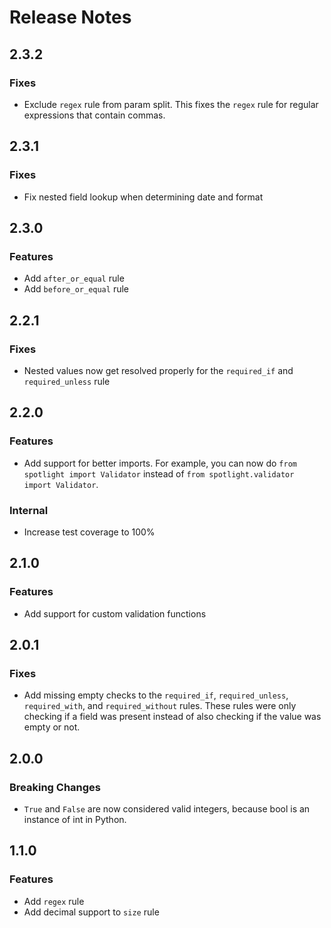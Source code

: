 # Release Notes

## 2.3.2
### Fixes
- Exclude `regex` rule from param split. This fixes the `regex` rule for regular expressions that contain commas.

## 2.3.1
### Fixes
- Fix nested field lookup when determining date and format

## 2.3.0
### Features
- Add `after_or_equal` rule
- Add `before_or_equal` rule

## 2.2.1
### Fixes
- Nested values now get resolved properly for the `required_if` and `required_unless` rule

## 2.2.0
### Features
- Add support for better imports. For example, you can now do `from spotlight import Validator` instead of `from spotlight.validator import Validator`.

### Internal
- Increase test coverage to 100%

## 2.1.0
### Features
- Add support for custom validation functions

## 2.0.1
### Fixes
- Add missing empty checks to the `required_if`, `required_unless`, `required_with`, and `required_without` rules. These rules were only checking if a field was present instead of also checking if the value was empty or not.

## 2.0.0
### Breaking Changes
- `True` and `False` are now considered valid integers, because bool is an instance of int in Python.

## 1.1.0
### Features
- Add `regex` rule
- Add decimal support to `size` rule